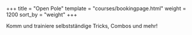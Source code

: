+++
title = "Open Pole"
template = "courses/bookingpage.html"
weight = 1200
sort_by = "weight"
+++

Komm und trainiere selbstständige Tricks, Combos und mehr!
